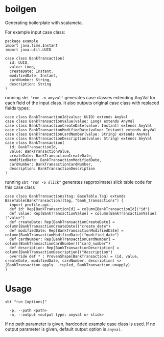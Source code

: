 # boilgen
Generating boilerplate with scalameta.

For example input case class:

    package example
    import java.time.Instant
    import java.util.UUID

    case class BankTransaction(
      id: UUID,
      value: Long,
      createDate: Instant,
      modifiedDate: Instant,
      cardNumber: String,
      description: String
    )
    
running `sbt "run -o anyval"` generates case classes extending AnyVal for each field of the input class.  It also outputs original case class with replaced fields types:

    case class BankTransactionId(value: UUID) extends AnyVal
    case class BankTransactionValue(value: Long) extends AnyVal
    case class BankTransactionCreateDate(value: Instant) extends AnyVal
    case class BankTransactionModifiedDate(value: Instant) extends AnyVal
    case class BankTransactionCardNumber(value: String) extends AnyVal
    case class BankTransactionDescription(value: String) extends AnyVal
    case class BankTransaction(
      id: BankTransactionId,
      value: BankTransactionValue,
      createDate: BankTransactionCreateDate,
      modifiedDate: BankTransactionModifiedDate,
      cardNumber: BankTransactionCardNumber,
      description: BankTransactionDescription
    )

running `sbt "run -o slick"` generates (approximate) slick table code for this case class

    case class BankTransactions(tag: BaseTable.Tag) extends BaseTable[BankTransaction](tag, "bank_transactions") {
      import profile.api._
      def id: Rep[BankTransactionId] = column[BankTransactionId]("id")
      def value: Rep[BankTransactionValue] = column[BankTransactionValue]("value")
      def createDate: Rep[BankTransactionCreateDate] = column[BankTransactionCreateDate]("create_date")
      def modifiedDate: Rep[BankTransactionModifiedDate] = column[BankTransactionModifiedDate]("modified_date")
      def cardNumber: Rep[BankTransactionCardNumber] = column[BankTransactionCardNumber]("card_number")
      def description: Rep[BankTransactionDescription] = column[BankTransactionDescription]("description")
      override def * : ProvenShape[BankTransaction] = (id, value, createDate, modifiedDate, cardNumber, description) <> (BankTransaction.apply _.tupled, BankTransaction.unapply)
    }

# Usage

    sbt "run [options]"

      -p, --path <path>
      -o, --output <output type: anyval or slick>

If no path parameter is given, hardcoded example case class is used.  If no output parameter is given, default output option is `anyval`.
